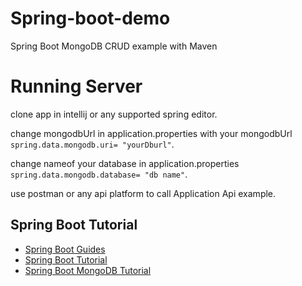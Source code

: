 # Spring-boot-demo
Spring Boot MongoDB CRUD example with Maven


# Running Server

clone app in intellij or any supported spring editor. 

change mongodbUrl in application.properties with your mongodbUrl  `spring.data.mongodb.uri= "yourDburl"`.

change nameof your database in application.properties `spring.data.mongodb.database= "db name"`.

use postman or any api platform to call Application Api example.



## Spring Boot Tutorial

- [Spring Boot Guides](https://spring.io/guides/)
- [Spring Boot Tutorial](https://www.javatpoint.com/spring-boot-tutorial)
- [Spring Boot MongoDB Tutorial](https://www.mongodb.com/compatibility/spring-boot)



